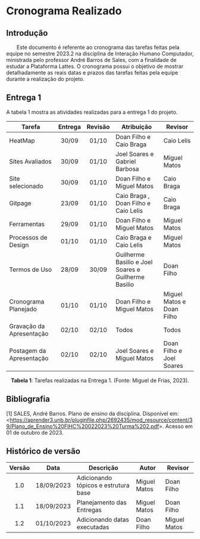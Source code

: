 # **Cronograma Realizado**

## **Introdução**

<p align="justify">
  
&emsp;&emsp;Este documento é referente ao cronograma das tarefas feitas pela equipe no semestre 2023.2 na disciplina de Interação Humano Computador, ministrada pelo professor André Barros de Sales, com a finalidade de estudar a Plataforma Lattes. O cronograma possui o objetivo de mostrar detalhadamente as reais datas e prazos das tarefas feitas pela equipe durante a realização do projeto.

</p>

## **Entrega 1**
A tabela 1 mostra as atividades realizadas para a entrega 1 do projeto.

| Tarefa       | Entrega |  Revisão  | Atribuição |Revisor|
|--------------|:-------:|:---------:|-------|-----|
| HeatMap| 30/09 | 01/10 | Doan Filho e Caio Braga | Caio Lelis |
| Sites Avaliados | 30/09 | 01/10 | Joel Soares e Gabriel Barbosa  | Miguel Matos   |
| Site selecionado| 30/09 | 01/10 | Doan Filho e Miguel Matos |Caio Braga |
| Gitpage | 23/09 | 01/10 | Caio Braga , Doan Filho e Caio Lelis | Caio Braga |
| Ferramentas | 29/09 | 01/10 | Doan Filho e Miguel Matos  | Miguel Matos   |
| Processos de Design | 01/10 | 01/10 | Caio Braga e Caio Lelis | Miguel Matos |
| Termos de Uso | 28/09 | 30/09 | Guilherme Basilio e  Joel Soares e  Guilherme Basilio  | Doan Filho | 
| Cronograma Planejado | 01/10 | 01/10 |Doan Filho e Miguel Matos   | Miguel Matos e Doan Filho  | Cronograma Realizado |   |   |Doan Filho e Miguel Matos   | Miguel Matos e  e Doan Filho e |
 Gravação da Apresentação | 02/10 | 02/10 | Todos |Todos|
| Postagem da Apresentação | 02/10 | 02/10 | Joel Soares e  Miguel Matos   | Doan Filho e Joel Soares|

<div style="text-align: center">
    <p> <b>Tabela 1</b>: Tarefas realizadas na Entrega 1. (Fonte: Miguel de Frias, 2023).</p>
</div>


## **Bibliografia**

[1] SALES, André Barros. Plano de ensino da disciplina. Disponível em: <<https://aprender3.unb.br/pluginfile.php/2692435/mod_resource/content/39/Plano_de_Ensino%20FIHC%20022023%20Turma%202.pdf>>. Acesso em 01 de outubro de 2023.


## **Histórico de versão**

| Versão | Data       |       Descrição      | Autor | Revisor |
|:------:|:----------:|----------------------|-------|---------|
| 1.0 | 18/09/2023 | Adicionando tópicos e estrutura base| Miguel Matos | Doan Filho |
| 1.1 | 18/09/2023 | Planejamento das Entregas |  Miguel Matos  | Doan Filho |
| 1.2| 01/10/2023 | Adicionando datas executadas |  Doan Filho  | Miguel Matos |
